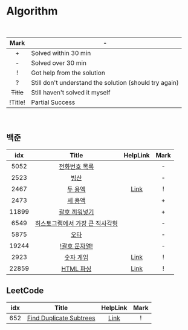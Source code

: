 # Algorithm

<br>

|    Mark   | -                                                      |
|    :--:   | ------------------------------------------------------ |
|     +     | Solved within 30 min                                   |
|     -     | Solved over 30 min                                     |
|     !     | Got help from the solution                             |
|     ?     | Still don't understand the solution (should try again) |
| ~~Title~~ | Still haven't solved it myself                         |
|  !Title!  | Partial Success                                        |

<br>

## 백준

| idx | Title   | HelpLink | Mark |
| :-: | :-------: | :--------: | :--: |
| 5052 | [전화번호 목록](https://www.acmicpc.net/problem/5052) |  | - |
| 2523 | [빙산](https://www.acmicpc.net/problem/2523) |  | - |
| 2467 | [두 용액](https://www.acmicpc.net/problem/2467) | [Link](https://bloodstrawberry.tistory.com/205) | ! |
| 2473 | [세 용액](https://www.acmicpc.net/problem/2473) |  | + |
| 11899 | [괄호 끼워넣기](https://www.acmicpc.net/problem/11899) |  | + |
| 6549 | [히스토그램에서 가장 큰 직사각형](https://www.acmicpc.net/problem/6549) |  | - |
| 5875 | [오타](https://www.acmicpc.net/problem/5875) |  | - |
| 19244 | [!괄호 문자열!](https://www.acmicpc.net/problem/19244) |  | - |
| 2923 | [숫자 게임](https://www.acmicpc.net/problem/2923) | [Link](https://jeongboclass.tistory.com/22) | ! |
| 22859 | [HTML 파싱](https://www.acmicpc.net/problem/22859) | [Link](https://velog.io/@arthur/22859.-HTML-%ED%8C%8C%EC%8B%B1-node.js-javascript) | ! |

## LeetCode

| idx | Title   | HelpLink | Mark |
| :-: | :-------: | :--------: | :--: |
| 652 | [Find Duplicate Subtrees](https://leetcode.com/problems/find-duplicate-subtrees/) | [Link](https://walkccc.me/LeetCode/problems/0652/)  | ! |